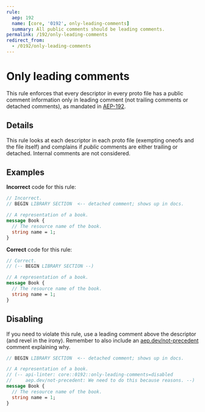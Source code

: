 ```yaml
---
rule:
  aep: 192
  name: [core, '0192', only-leading-comments]
  summary: All public comments should be leading comments.
permalink: /192/only-leading-comments
redirect_from:
  - /0192/only-leading-comments
---
```


# Only leading comments

This rule enforces that every descriptor in every proto file has a public
comment information only in leading comment (not trailing comments or detached
comments), as mandated in [AEP-192][].

## Details

This rule looks at each descriptor in each proto file (exempting oneofs and the
file itself) and complains if _public_ comments are either trailing or
detached. Internal comments are not considered.

## Examples

**Incorrect** code for this rule:

```proto
// Incorrect.
// BEGIN LIBRARY SECTION  <-- detached comment; shows up in docs.

// A representation of a book.
message Book {
  // The resource name of the book.
  string name = 1;
}
```

**Correct** code for this rule:

```proto
// Correct.
// (-- BEGIN LIBRARY SECTION --)

// A representation of a book.
message Book {
  // The resource name of the book.
  string name = 1;
}
```

## Disabling

If you need to violate this rule, use a leading comment above the descriptor
(and revel in the irony). Remember to also include an [aep.dev/not-precedent][]
comment explaining why.

```proto
// BEGIN LIBRARY SECTION  <-- detached comment; shows up in docs.

// A representation of a book.
// (-- api-linter: core::0192::only-leading-comments=disabled
//     aep.dev/not-precedent: We need to do this because reasons. --)
message Book {
  // The resource name of the book.
  string name = 1;
}
```

[aep-192]: https://aep.dev/192
[aep.dev/not-precedent]: https://aep.dev/not-precedent
